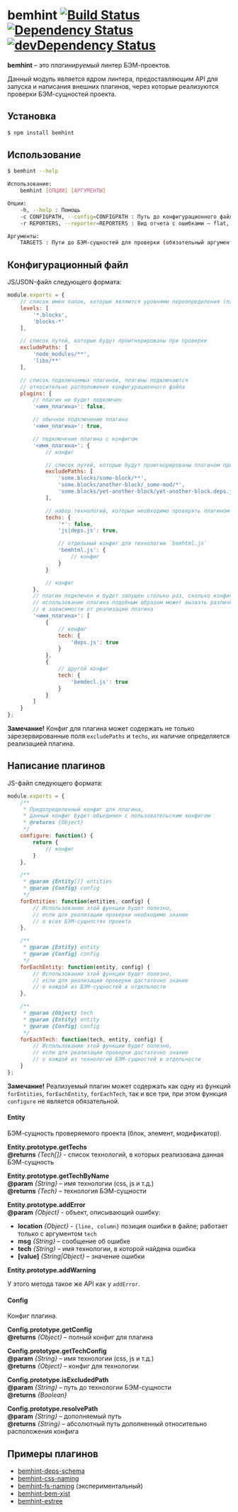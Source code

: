 # bemhint [![Build Status](https://travis-ci.org/bemhint/bemhint.svg)](https://travis-ci.org/bemhint/bemhint) [![Dependency Status](https://david-dm.org/bemhint/bemhint.svg)](https://david-dm.org/bemhint/bemhint) [![devDependency Status](https://david-dm.org/bemhint/bemhint/dev-status.svg)](https://david-dm.org/bemhint/bemhint#info=devDependencies)

**bemhint** – это *плагинируемый* линтер БЭМ-проектов.

Данный модуль является ядром линтера, предоставляющим API для запуска и написания внешних плагинов, через которые реализуются проверки БЭМ-сущностей проекта.

## Установка

```bash
$ npm install bemhint
```

## Использование

```bash
$ bemhint --help

Использование:
    bemhint [ОПЦИИ] [АРГУМЕНТЫ]

Опции:
    -h, --help : Помощь
    -с CONFIGPATH, --config=CONFIGPATH : Путь до конфигурационного файла (по умолчанию: .bemhint.js)
    -r REPORTERS, --reporter=REPORTERS : Вид отчета с ошибками – flat, html и/или teamcity (по умолчанию: flat)

Аргументы:
    TARGETS : Пути до БЭМ-сущностей для проверки (обязательный аргумент)
```

## Конфигурационный файл

JS/JSON-файл следующего формата:

```js
module.exports = {
    // cписок имен папок, которые являются уровнями переопределения (папками с блоками)
    levels: [
        '*.blocks',
        'blocks-*'
    ],

    // список путей, которые будут проигнорированы при проверке
    excludePaths: [
        'node_modules/**',
        'libs/**'
    ],

    // список подключаемых плагинов, плагины подключаются
    // относительно расположения конфигурационного файла
    plugins: {
        // плагин не будет подключен
        '<имя_плагина>': false,

        // обычное подключение плагина
        '<имя_плагина>': true,

        // подключение плагина с конфигом
        '<имя_плагина>': {
            // конфиг

            // список путей, которые будут проигнорированы плагином при проверке
            excludePaths: [
                'some.blocks/some-block/**',
                'some.blocks/another-block/_some-mod/*',
                'some.blocks/yet-another-block/yet-another-block.deps.js'
            ],

            // набор технологий, которые необходимо проверять плагином
            techs: {
                '*': false,
                'js|deps.js': true,

                // отдельный конфиг для технологии `bemhtml.js`
                'bemhtml.js': {
                    // конфиг
                }
            }

            // конфиг
        },
        // плагин подключен и будет запущен столько раз, сколько конфигураций для него указано;
        // использование плагина подобным образом может вызвать различные побочные эффекты
        // в зависимости от реализации плагина
        '<имя_плагина>': [
            {
                // конфиг
                tech: {
                    'deps.js': true
                }
            },
            {
                // другой конфиг
                tech: {
                    'bemdecl.js': true
                }
            }
        ]
    }
};
```

**Замечание!** Конфиг для плагина может содержать не только зарезервированные поля `excludePaths` и `techs`, их наличие определяется реализацией плагина.

## Написание плагинов

JS-файл следующего формата:

```js
module.exports = {
    /**
     * Предопределенный конфиг для плагина,
     * данный конфиг будет объединен с пользовательским конфигом
     * @returns {Object}
     */
    configure: function() {
        return {
            // конфиг
        }
    },

    /**
     * @param {Entity[]} entities
     * @param {Config} config
     */
    forEntities: function(entities, config) {
        // Использование этой функции будет полезно,
        // если для реализации проверки необходимо знание
        // о всех БЭМ-сущностях проекта
    },

    /**
     * @param {Entity} entity
     * @param {Config} config
     */
    forEachEntity: function(entity, config) {
        // Использование этой функции будет полезно,
        // если для реализации проверки достаточно знание
        // о каждой из БЭМ-сущностей в отдельности
    },

    /**
     * @param {Object} tech
     * @param {Entity} entity
     * @param {Config} config
     */
    forEachTech: function(tech, entity, config) {
        // Использование этой функции будет полезно,
        // если для реализации проверки достаточно знание
        // о каждой из технологий БЭМ-сущностей в отдельности
    }
};
```

**Замечание!** Реализуемый плагин может содержать как одну из функций `forEntities`, `forEachEntity`, `forEachTech`, так и все три, при этом функция `configure` не является обязательной.

#### Entity

БЭМ-сущность проверяемого проекта (блок, элемент, модификатор).

**Entity.prototype.getTechs**<br>
**@returns** *{Tech[]}* - список технологий, в которых реализована данная БЭМ-сущность

**Entity.prototype.getTechByName**<br>
**@param** *{String}* – имя технологии (css, js и т.д.)<br>
**@returns** *{Tech}* – технология БЭМ-сущности

**Entity.prototype.addError**<br>
**@param** *{Object}* - объект, описывающий ошибку:
 * **location** *{Object}* - `{line, column}` позиция ошибки в файле; работает только с аргументом `tech`
 * **msg** *{String}* – сообщение об ошибке
 * **tech** *{String}* – имя технологии, в которой найдена ошибка
 * **[value]** *{String|Object}* – значение ошибки

**Entity.prototype.addWarning**<br>

У этого метода такое же API как у `addError`.

#### Config

Конфиг плагина.

**Config.prototype.getConfig**<br>
**@returns** *{Object}* – полный конфиг для плагина

**Config.prototype.getTechConfig**<br>
**@param** *{String}* – имя технологии (css, js и т.д.)<br>
**@returns** *{Object}* – конфиг для технологии

**Config.prototype.isExcludedPath**<br>
**@param** *{String}* – путь до технологии БЭМ-сущности<br>
**@returns** *{Boolean}*

**Config.prototype.resolvePath**<br>
**@param** *{String}* – дополняемый путь<br>
**@returns** *{String}* – абсолютный путь дополненный относительно расположения конфига

## Примеры плагинов

* [bemhint-deps-schema](https://github.com/bemhint/bemhint-deps-schema)
* [bemhint-css-naming](https://github.com/bemhint/bemhint-css-naming)
* [bemhint-fs-naming](https://github.com/bemhint/bemhint-fs-naming) (экспериментальный)
* [bemhint-bem-xjst](https://github.com/bemhint/bemhint-bem-xjst)
* [bemhint-estree](https://github.com/bemhint/bemhint-estree)
